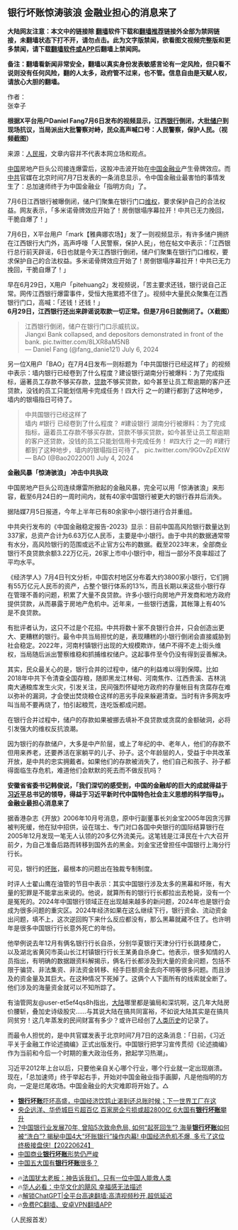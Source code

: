  <!-- 面包屑导航 --> <h2>银行坏账惊涛骇浪 金融业担心的消息来了</h2> <p class="notice"><b>大陆网友注意：本文中的链接除 <a href="https://github.com/bannedbook/fanqiang" >翻墙</a>软件下载和<a href="https://github.com/killgcd/justmysocks/blob/master/README.md">翻墙推荐</a>链接外全部为禁网链接，未翻墙状态下打不开，请勿点击。此为文字版禁闻，欲看图文视频完整版和更多禁闻，请下载<a href="https://github.com/bannedbook/fanqiang">翻墙软件或APP</a>后翻墙上禁闻网。</p><p>备注：翻墙看新闻非常安全，翻墙以真实身份发表敏感言论有一定风险，但只看不说则没有任何风险，翻的人太多，政府管不过来，也不管。信息自由是天赋人权，请放心大胆的翻墙。</b></p>  <div class="entry"> <p>作者：<br /> 张幸子 </p> <p> <b>根据X平台用户Daniel Fang7月6日发布的视频显示，江西<a href="https://www.bannedbook.org/bnews/tag/%e9%93%b6%e8%a1%8c/" class="st_tag internal_tag" rel="tag" title="标签 银行 下的日志">银行</a>倒闭，大批<a href="https://www.bannedbook.org/bnews/tag/%E5%82%A8%E6%88%B7/" class="st_tag internal_tag" rel="tag" title="标签 储户 下的日志">储户</a>到现场抗议，当局派出大批警察对峙，民众高声喊口号：人民警察，保护人民。（视频截图）</b><br />  </p> <p>来源：<span class='wp_keywordlink_affiliate'><a href="https://renminbao.com/" title="人民报" target="_blank">人民报</a></span>，文章内容并不代表本网立场和观点。</p> <p><span class='wp_keywordlink_affiliate'><a href="https://www.bannedbook.org/" title="中国" target="_blank">中国</a></span>房地产巨头公司接连爆雷后，这股冲击波开始在<a href="https://www.bannedbook.org/bnews/tag/%E4%B8%AD%E5%9B%BD/" class="st_tag internal_tag" rel="tag" title="标签 中国 下的日志">中国</a><a href="https://www.bannedbook.org/bnews/tag/%E9%87%91%E8%9E%8D%E4%B8%9A/" class="st_tag internal_tag" rel="tag" title="标签 金融业 下的日志">金融业</a>产生骨牌效应。而<a href="https://www.bannedbook.org/bnews/tag/%e4%b8%ad%e5%85%b1/" class="st_tag internal_tag" rel="tag" title="标签 中共 下的日志">中共</a>官媒在北京时间7月7日发表的一条消息显示，令中国金融业最害怕的事情发生了：总加速师终于为中国金融业「指明方向」了。</p> <p>7月6日江西银行被曝倒闭，储户们聚集在银行门口<span class='wp_keywordlink_affiliate'><a href="https://www.bannedbook.org/bnews/weiquan/" title="维权" target="_blank">维权</a></span>，要求保护自己的合法权益。网友表示，「多米诺骨牌效应开始了！房倒银塌序幕拉开！中共已无力挽回，干脆自爆了！」</p> <p>7月6日，X平台用户「mark【雅典娜农场】」发了一则视频显示，有许多储户拥挤在江西银行大门外，高声呼嚎「人民警察，保护人民」，他在帖文中表示：「江西银行总行前天辟谣，6日也就是今天江西银行倒闭，储户们聚集在银行门口维权，要求保护自己的合法权益。多米诺骨牌效应开始了！房倒银塌序幕拉开！中共已无力挽回，干脆自爆了！」</p>  <p>早在6月29日，X用户「pitehuang2」发视频说，「苦主要求还钱，银行说自己正常。网传江西银行爆雷事件，受恒大拖累捂不住了」。视频中大量民众聚集在江西银行门口，高喊：「还钱！还钱！」<br />  <b>6月29日，江西银行还出来辟谣说取款一切正常。但是7月6日就倒闭了。（X截图）</b></p> <blockquote class="twitter-tweet" data-media-max-width="560"> 江西银行倒闭，储户在银行门口示威抗议。<br />Jiangxi Bank collapsed, and depositors demonstrated in front of the bank. pic.twitter.com/8LXR8aM5NB<br/> &mdash; Daniel Fang (@fang_danie121) July 6, 2024<br/></blockquote> <p>另一位X用户「BAO」在7月4日发布一则标题为「中共国银行已经这样了」的视频中表示：墙内银行已经卷到了什么程度？建设银行湖南分行被爆料：为了完成指标，逼著员工存款不够买存款，<a href="https://www.bannedbook.org/bnews/tag/%E8%B4%B7%E6%AC%BE/" class="st_tag internal_tag" rel="tag" title="标签 贷款 下的日志">贷款</a>不够买贷款，如今甚至让员工帮逾期的客户还贷款，没钱的员工只能划信用卡完成任务！四大行 之一的建行都到了这种地步，墙内的银塌指日可待了。</p> <blockquote class="twitter-tweet" data-media-max-width="560"> 中共国银行已经这样了<br />墙内 #银行 已经卷到了什么程度？ #建设银行 湖南分行被爆料：为了完成指标，逼着员工存款不够买存款，贷款不够买贷款，如今甚至让员工帮逾期的客户还贷款，没钱的员工只能划信用卡完成任务！ #四大行 之一的 #建行 都到了这种地步，墙内的银塌指日可待了。 pic.twitter.com/9G0vZpEXtW<br/> &mdash; BAO (@Bao2022001) July 4, 2024<br/></blockquote> <p><b>金融风暴「惊涛骇浪」 冲击中共执政</b></p> <p>中国房地产巨头公司连续爆雷所掀起的金融风暴，完全可以用「惊涛骇浪」来形容，截至6月24日的一周时间内，就有40家中国银行被更大的银行吞并后消失。</p> <p>据陆媒7月5日报道，今年上半年已有80余家中小银行进行合并重组。</p> <p>中共央行发布的《中国金融稳定报告-2023》显示：目前中国高风险银行数量达到337家，总资产合计为6.63万亿人民币，主要是中小银行。由于中共的数据通常带有水分，高风险银行的范围或远不止官方公布的数据。截至2023年末，全部商业银行不良贷款余额3.22万亿元，26家上市中小银行中，相当一部分不良率超过了平均水平。</p>  <p>《经济学人》7月4日刊文分析，中国农村地区分布着大约3800家小银行，它们拥有55万亿元人民币的资产，占整个银行体系的13%，而且长期以来这些小银行存在管理不善的问题，积累了大量不良贷款。许多小银行向房地产开发商和地方政府提供贷款，从而暴露于房地产危机中。近年来，一些银行透露，其帐簿上有40%是不良贷款。</p> <p>有批评者认为，这只不过是个花招。中共将数十家不良银行合并，只会创造出更大、更糟糕的银行。最令中共当局担忧的是，表现糟糕的小银行倒闭会直接威胁到社会稳定。2022年，河南村镇银行出现的大规模欺诈，储户不得不走上街头维权，当局随后派出警察维稳和抓捕维权储户。这起事件至今仍没有得到妥善解决。</p> <p>其实，民众最关心的是，银行合并的过程中，储户的利益难以得到保障。比如2018年中共下令清查全国存粮，随即黑龙江林甸、河南焦作、江西贵溪、吉林洮南大通粮库发生火灾，引发关注，民间强烈怀疑地方政府的存量帐目有贪腐存在难以弥补的漏洞，才会使出焚烧粮仓这样的恶劣手段来躲避清查。当时有许多网友呼叫当局不要再烧了，怕引起粮荒，连吃饭都成问题。</p> <p>在银行合并过程中，储户的存款如果被挪去填补不良贷款或贪腐的金额破洞，必将引发强大的维权反抗浪潮。</p> <p>因为银行的存款储户，大多是中产阶层，或上了年纪的中、老年人，他们的存款不但用来养老，还要养活在家躺平的儿子、孙子。这个年龄层的人，受益于中共改革开放，是中共的忠实拥戴者。如果他们的存款被消失了，他们自己和孩子、孙子都得面临生存危机，难道他们会默默的死去而不做反抗吗？</p> <p> <b>安徽省省委书记韩俊说，「我们深切的感受到，中国的金融却的巨大的成就得益于<a href="https://www.bannedbook.org/bnews/tag/%e4%b9%a0%e8%bf%91%e5%b9%b3/" class="st_tag internal_tag" rel="tag" title="标签 习近平 下的日志">习近平</a>总书记的领导，得益于习近平新时代中国特色社会主义思想的科学指导」。</b><br /> <b>金融业最担心消息来了</b></p>  <p>据香港杂志《开放》2006年10月号消息，原中行副董事长刘金宝2005年因贪污罪被判死缓，他在狱中招供，设在瑞士、专门对口各国中央银行的国际结算银行在2005年12月发现一笔无人认领的20多亿外流美元。这笔钱是江泽民在十六大召开前夕，为自己准备后路而转移到国外去的黑金。刘金宝还曾担任中国银行上海分行行长。</p> <p>可见，银行的<a href="https://www.bannedbook.org/bnews/tag/%E5%9D%8F%E8%B4%A6/" class="st_tag internal_tag" rel="tag" title="标签 坏账 下的日志">坏账</a>，最根本的问题出在独裁专制制度。</p> <p>时评人士翟山鹰在油管的节目中表示：其实中国银行涉及太多的黑幕和坏账，有大量的犯罪是不能拿出来说的。他说，就算所有的银行行长都拉出去枪毙，没有一个是冤死的。2024年中国银行领域正在出现越来越多的新问题，2024年也是银行会成为很多问题的重灾区。2024年经济如果在这么继续下行，银行资金、流动资金出问题，填不上，这次逆回购下来什么反应都没有，那么黑幕就藏不住了。也许明年是很多中国银行行长意外死亡的年份。</p> <p>他举例说去年12月有俩名银行行长自杀，分别华夏银行天津分行行长跳楼身亡，以及湖北省黄冈市英山长江村镇银行行长王某勇自杀身亡。他表示，很多知情的人员指出，有明确的数据跟资料解揭示，俩名行长都涉及到大量的资金问题，包括不限于骗贷、非法集资、非法资金转移、经手巨额资金去向不明等很多问题。而且涉及的资金量及其巨大。在这种情况下死掉了。这俩个人下面所有的线索就全断了。他们涉及的海量资金就可以不知所踪了。</p> <p>有油管网友@user-et5ef4qs8h指出，<span class='wp_keywordlink_affiliate'><a href="https://www.bannedbook.org/" title="大陆" target="_blank">大陆</a></span>哪里都是骗局和深坑啊，这几年大陆房价腰斩，叠加史诗级股灾……与其说大陆在搞共同富裕，不如说大陆其实是在搞共同贫穷！这几年蒸发的民间财富有多少？或许已经创了<span class='wp_keywordlink'><a href="https://www.bannedbook.org/forum3/topic1750.html" title="考古学禁区-被掩藏的人类历史" target="_blank">人类历史</a></span>的记录了。</p> <p>而最令人担忧的，是中共官媒发表于北京时间7月7日的这条消息：「日前，《习近平关于金融工作论述摘编》正式出版发行。中国银行把学习宣传贯彻《论述摘编》作为当前和今后一个时期的重大政治任务，掀起学习热潮」。</p>  <p>习近平2012年上台以后，只要他亲自关心哪个行业，哪个行业就一定出现崩溃。现在，「总加速师」终于举起右手，开始对中国金融业指手画脚，凡是他指明的方向，一定是烂尾收场。中国金融业的大灾难即将开始了。△</p> <!--<div id="taboola-mid-1"></div>--><ul class='op-related-articles' title='相关阅读'> <li><a href='https://www.bannedbook.org/bnews/topimagenews/20230708/1905671.html' target='_blank'><b>银行坏账</b>吓坏高盛，中国经济饮鸩止渴到还总账时候；下一世界工厂在这</a></li> <li><a href='https://www.bannedbook.org/bnews/baitai/20230404/1867910.html' target='_blank'>央企远洋、华侨城巨亏超百亿 百家房企亏损或超2800亿 6大国有<b>银行坏账</b>攀升</a></li> <li><a href='https://www.bannedbook.org/bnews/bannedvideo/20220624/1749727.html' target='_blank'>?中国银行业发展70年, 曾陷5次致命危局, 如何“起死回生”? 海量<b>银行坏账</b>如何被“洗白”? 揭秘中国4大“坏账银行”操作内幕! 中国经济危机不爆, 多亏了这位终极接盘侠!【20220624】</a></li> <li><a href='https://www.bannedbook.org/bnews/finance/20210210/1485162.html' target='_blank'>中国商业<b>银行坏账</b>形势仍严峻</a></li> <li><a href='https://www.bannedbook.org/bnews/headline/20201102/1424442.html' target='_blank'>中国五大国有<b>银行坏账</b>很多？</a></li> </ul> <ul class="texttj"> <li>🔥<a href="https://www.bannedbook.org/bnews/ssgc/20230219/1850782.html" target="_blank">法国犹太老板：神告诉我们，只有一位中国人能救人类</a></li> <li>🔥<a href="https://www.bannedbook.org/bnews/comments/20220220/1694796.html" target="_blank">华人必看：中华文化的飓风 幸福感无法描述</a></li> <li>🔥<a href="https://github.com/bannedbook/fanqiang/wiki/V2ray%E6%9C%BA%E5%9C%BA" target="_blank">解锁ChatGPT|全平台高速翻墙:高清视频秒开,超低延迟</a></li> <li>🔥<a href="https://github.com/bannedbook/fanqiang/wiki/%E7%A6%81%E9%97%BB%E7%BD%91%E5%AE%89%E5%8D%93%E7%BF%BB%E5%A2%99%E6%96%B0%E9%97%BBAPP" target="_blank">免费PC翻墙、安卓VPN翻墙APP</a></li> </ul><p>（人民报首发）</p><a name='sharetosocial'></a> <div style="margin-bottom:5px;padding-bottom:5px;clear:both"> <div id="archive-pix-1" class="banner-ads"> <!-- AuctionX Display platform tag START --> <div id="27602x728x90x621x_ADSLOT1" clicktrack="%%CLICK_URL_ESC%%"></div>  <!-- AuctionX Display platform tag END --> </div> <div id="archive-pix-2" class="banner-ads"> <!-- AuctionX Display platform tag START --> <div id="27556x300x250x621x_ADSLOT1" clicktrack="%%CLICK_URL_ESC%%" style="margin:0 auto;text-align:center"></div>  <!-- AuctionX Display platform tag END --> </div> </div>  <div id="archive-pix-1" class="banner-ads"> <!-- AuctionX Display platform tag START --> <div id="27603x728x90x621x_ADSLOT1" clicktrack="%%CLICK_URL_ESC%%"></div>  <!-- AuctionX Display platform tag END --> </div> </div><!--END ENTRY--> 